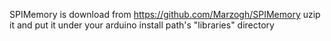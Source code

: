 SPIMemory is download from https://github.com/Marzogh/SPIMemory
uzip it and put it under your arduino install path's "libraries" directory
